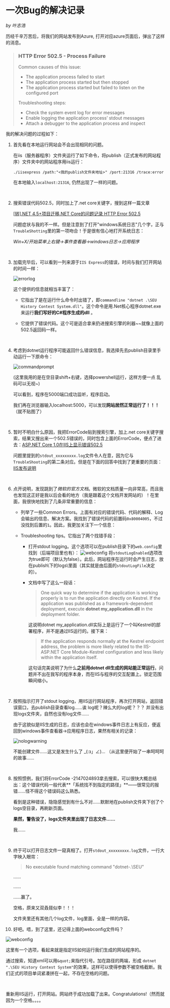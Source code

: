 # 一次Bug的解决记录

*by 叶志浩*

历经千辛万苦后，将我们的网站发布到Azure, 打开对应azure页面后，弹出了这样的消息。

> ### HTTP Error 502.5 - Process Failure
>
> Common causes of this issue:
>
> - The application process failed to start
> - The application process started but then stopped
> - The application process started but failed to listen on the configured port
>
> Troubleshooting steps:
>
> - Check the system event log for error messages
> - Enable logging the application process’ stdout messages
> - Attach a debugger to the application process and inspect

我的解决问题的过程如下：

1. 首先看在本地运行网站会不会出现相同的问题。

   在iis（服务器程序）文件夹运行了如下命令，将publish（正式发布的网站程序）文件夹中的网站程序用iis运行：

   `./iisexpress /path:"<我的publish文件夹地址>" /port:21316 /trace:error  `

   在本地输入`localhost:21316`, 仍然出现了一样的问题。

   ​

2. 搜索错误代码502.5，同时加上了.net core关键字，搜到这样一篇文章

   [[转\].NET 4.5+项目迁移.NET Core的问题记录 HTTP Error 502.5](http://www.cnblogs.com/freeliver54/p/6723541.html)

   问题症状与我的不一样。但是注意到了打开"windows系统日志"几个字，正与`TroubleShotting`里的第一项吻合！于是很有信心地打开系统日志：

   *Win+X/开始菜单上右键->事件查看器->windows日志->应用程序*

   ​

3. 加载完毕后，可以看到一列来源于`IIS Express`的错误，时间与我们打开网站的时间一样：

   ![errorlog](../uploads/images/一次Bug的解决记录/errorlog.jpg)

   这个提供的信息就相当丰富了：

   - 它指出了是在运行什么命令时出错了，即`commandline "dotnet .\SEU History Contest System.dll"`。这个命令是用.Net核心程序dotnet.exe来运行**我们写好的C#程序生成的dll** 。

   - 它提供了错误代码。这个可是适合拿来扔进搜索引擎的利器~~就像上面的502.5返回码一样。

     ​

4. 考虑到dotnet运行程序可能返回什么错误信息，我选择先去publish目录里手动运行一下原命令：

   ![commandprompt](../uploads/images/一次Bug的解决记录/commandprompt.png)

   (这里我用的是在空目录shift+右键，选择powershell运行，这样方便一点 乱码可以无视~)

   可以看到，程序在5000端口成功监听，程序启动。

   我们再在浏览器输入localhost:5000，可以发现**网站居然正常运行了！！！** （就不贴图了）

   ​

5. 暂时不明白什么原因，我把ErrorCode贴到搜索引擎，加上.net core关键字搜索，结果又搜出来一个502.5错误的，同时包含上面的ErrorCode，便点了进去：[ASP.NET Core 1.0在IIS上显示错误502.5](http://bczs.net/149/asp-net-core-1-0%E5%9C%A8iis%E4%B8%8A%E6%98%BE%E7%A4%BA%E9%94%99%E8%AF%AF502-5)

   问题里提到的`stdout_xxxxxxxxx.log`文件令人在意，因为它与`TroubleShooting`的第二条对应。但是在下面的回答中找到了更重要的页面：[IIS发布说明](https://docs.asp.net/en/latest/publishing/iis.html#common-errors)

   ​

6. 点开说明，发现跳到了*微软的官方文档*。微软的文档质量一向非常高，而且我也发现这正好是我以后会看的地方（我是跟着这个文档开发网站的）！在里面，我很快地找到了几条非常重要的信息：

   * 列举了一些Common Errors。上面有对应的错误代码、代码的解释、Log会输出的信息、解决方案。我找到了错误代码的前置码`0x80004005`，不过没找到后置的`1`。因此，我更加关注下一个信息：

   * Troubleshooting tips。它指出了两个找错手段：

     * 打开stdout logging。这个选项可以在publish目录下的`web.config`里找到（后端项目里也有）：
       ![webconfig](../uploads/images/一次Bug的解决记录/webconfig.png)
       将`stdoutLogEnabled`选项改为true即可（默认为false）。此后，网站程序在运行时会产生日志，放在publish\下的logs\里面（其实就是由后面的`stdoutLogFile`决定的）。

     * 文档中写了这么一段话：

       > One quick way to determine if the application is working properly is to run the application directly on Kestrel. If the application was published as a framework-dependent deployment, execute **dotnet my_application.dll** in the deployment folder.

       这说明dotnet my_application.dll实际上是运行了一个叫Kestrel的部署程序，并不是通过IIS运行的。接下来：

       > If the application responds normally at the Kestrel endpoint address, the problem is more likely related to the IIS-ASP.NET Core Module-Kestrel configuration and less likely within the application itself.

       这句话完美说明了为什么**之前用dotnet dll生成的网站能正常运行**。问题并不出在我写的程序本身，而在IIS与程序的交互配置上。锁定范围瞬间缩小。

       ​

7. 按照指示打开了stdout logging，用IIS运行网站程序，再次打开网站，返回错误窗口，去publish目录查看log……诶 log呢？辣么大的log呢？？？ 并没有出现logs文件夹，自然也没有log文件……

   由于这貌似是IIS生成的日志，应该也会在windows事件日志上有反应，便返回到windows事件查看器->应用程序日志，果然有相关的记录：

   ![nologwarning](../uploads/images/一次Bug的解决记录/nologwarning.jpg)

   不能创建文件……这又是发生什么了 _(:з」∠)... （从这里便开始了一串呵呵呵的故事……

   ​

8. 按照惯例，我们将ErrorCode -2147024893拿去搜索，可以很快大概总结出：这个错误代码一般代表**「系统找不到指定的路径」**——很常见的报错……怪不得这个错误码这么熟悉。

   看到是这种错误，隐隐感觉到有什么不对……默默地在publish文件夹下创了个logs空目录，再刷新页面。

   **果然，警告没了，logs文件夹里出现了日志文件……**

   我……

   ​

9. 终于可以打开日志文件一窥真相了。打开`stdout_xxxxxxxxx.log`文件，一行大字映入眼帘：

   > No executable found matching command "dotnet-.\SEU"

   ……

   ……

   ……赢了。

   空格，原来又双叒叕似李！！！

   文件夹里还有其他几个log文件，log里面，全是一样的内容。



10. 好吧。唔，到了这里，还记得上面的webconfig文件吗？

   ![webconfig](../uploads/images/一次Bug的解决记录/webconfigCommand.jpg)

   这里有一个选项，看起来就是指定IIS如何运行我们生成的网站程序的。

   通过搜索，知道xml可以用`&quot;`来指代引号。加在路径的两端，形成 `dotnet ".\SEU History Contest System"`的效果，这样可以使得参数不被空格截断。我们正式的项目单词紧凑拼在一起，不存在空格的问题。

   ​

   重新用IIS运行，打开网站。网站终于成功加载了出来。Congratulations!（然而就因为一个空格。。。。